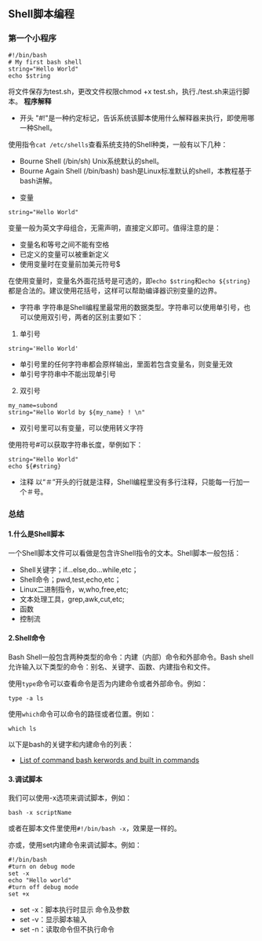 ## Shell脚本编程

### 第一个小程序

```
#!/bin/bash
# My first bash shell
string="Hello World"
echo $string
```

将文件保存为test.sh，更改文件权限chmod +x test.sh，执行./test.sh来运行脚本。
**程序解释**
+ 开头
"#!"是一种约定标记，告诉系统该脚本使用什么解释器来执行，即使用哪一种Shell。

使用指令`cat /etc/shells`查看系统支持的Shell种类，一般有以下几种：

- Bourne Shell (/bin/sh)
Unix系统默认的shell。
- Bourne Again Shell (/bin/bash)
bash是Linux标准默认的shell，本教程基于bash讲解。

+ 变量
```
string="Hello World"
```

变量一般为英文字母组合，无需声明，直接定义即可。值得注意的是：

- 变量名和等号之间不能有空格
- 已定义的变量可以被重新定义
- 使用变量时在变量前加美元符号$

在使用变量时，变量名外面花括号是可选的，即`echo $string`和`echo ${string}`都是合法的。建议使用花括号，这样可以帮助编译器识别变量的边界。

+ 字符串
字符串是Shell编程里最常用的数据类型。字符串可以使用单引号，也可以使用双引号，两者的区别主要如下：

1. 单引号
```
string='Hello World'
```
- 单引号里的任何字符串都会原样输出，里面若包含变量名，则变量无效
- 单引号字符串中不能出现单引号

2. 双引号
```
my_name=subond
string="Hello World by ${my_name} ! \n"
```
- 双引号里可以有变量，可以使用转义字符

使用符号#可以获取字符串长度，举例如下：
```
string="Hello World"
echo ${#string}
```

+ 注释
以“＃”开头的行就是注释，Shell编程里没有多行注释，只能每一行加一个＃号。

### 总结

#### 1.什么是Shell脚本

一个Shell脚本文件可以看做是包含许Shell指令的文本。Shell脚本一般包括：

- Shell关键字；if...else,do...while,etc；
- Shell命令；pwd,test,echo,etc；
- Linux二进制指令，w,who,free,etc;
- 文本处理工具，grep,awk,cut,etc;
- 函数
- 控制流

#### 2.Shell命令

Bash Shell一般包含两种类型的命令：内建（内部）命令和外部命令。Bash shell允许输入以下类型的命令：别名、关键字、函数、内建指令和文件。

使用`type`命令可以查看命令是否为内建命令或者外部命令。例如：
```
type -a ls
```

使用`which`命令可以命令的路径或者位置。例如：
```
which ls
```

以下是bash的关键字和内建命令的列表：
- [List of command bash kerwords and built in commands](List_of_commands.md)

#### 3.调试脚本
我们可以使用-x选项来调试脚本，例如：
```
bash -x scriptName
```
或者在脚本文件里使用`#!/bin/bash -x`，效果是一样的。

亦或，使用set内建命令来调试脚本。例如：
```
#!/bin/bash
#turn on debug mode
set -x
echo "Hello world"
#turn off debug mode
set +x
```

- set -x：脚本执行时显示 命令及参数
- set -v：显示脚本输入
- set -n：读取命令但不执行命令

